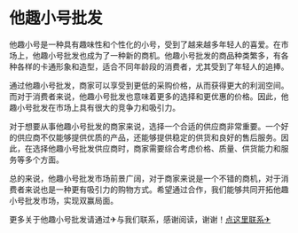 # 他趣小号批发

他趣小号是一种具有趣味性和个性化的小号，受到了越来越多年轻人的喜爱。在市场上，他趣小号批发也成为了一种新的商机。他趣小号批发的商品种类繁多，有各种各样的卡通形象和造型，适合不同年龄段的消费者，尤其受到了年轻人的追捧。

通过他趣小号批发，商家可以享受到更低的采购价格，从而获得更大的利润空间。而对于消费者来说，他趣小号批发也意味着更多的选择和更优惠的价格。因此，他趣小号批发在市场上具有很大的竞争力和吸引力。

对于想要从事他趣小号批发的商家来说，选择一个合适的供应商非常重要。一个好的供应商不仅能够提供优质的产品，还能够提供稳定的供货和良好的售后服务。因此，在选择他趣小号批发供应商时，商家需要综合考虑价格、质量、供货能力和服务等多个方面。

总的来说，他趣小号批发市场前景广阔，对于商家来说是一个不错的商机，对于消费者来说也是一种更有吸引力的购物方式。希望通过合作，我们能够共同开拓他趣小号批发市场，实现双赢局面。

更多关于他趣小号批发请通过✈与我们联系，感谢阅读，谢谢！[点这里联系✈](https://gg.k02.cc)